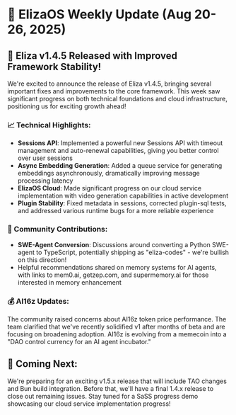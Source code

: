 # 🚀 ElizaOS Weekly Update (Aug 20-26, 2025)

## 🎉 Eliza v1.4.5 Released with Improved Framework Stability!

We're excited to announce the release of Eliza v1.4.5, bringing several important fixes and improvements to the core framework. This week saw significant progress on both technical foundations and cloud infrastructure, positioning us for exciting growth ahead!

### 📈 Technical Highlights:
* **Sessions API**: Implemented a powerful new Sessions API with timeout management and auto-renewal capabilities, giving you better control over user sessions
* **Async Embedding Generation**: Added a queue service for generating embeddings asynchronously, dramatically improving message processing latency
* **ElizaOS Cloud**: Made significant progress on our cloud service implementation with video generation capabilities in active development
* **Plugin Stability**: Fixed metadata in sessions, corrected plugin-sql tests, and addressed various runtime bugs for a more reliable experience

### 👥 Community Contributions:
* **SWE-Agent Conversion**: Discussions around converting a Python SWE-agent to TypeScript, potentially shipping as "eliza-codes" - we're bullish on this direction!
* Helpful recommendations shared on memory systems for AI agents, with links to mem0.ai, getzep.com, and supermemory.ai for those interested in memory enhancement

### 💰 AI16z Updates:
The community raised concerns about AI16z token price performance. The team clarified that we've recently solidified v1 after months of beta and are focusing on broadening adoption. AI16z is evolving from a memecoin into a "DAO control currency for an AI agent incubator."

## 🔮 Coming Next:
We're preparing for an exciting v1.5.x release that will include TAO changes and Bun build integration. Before that, we'll have a final 1.4.x release to close out remaining issues. Stay tuned for a SaSS progress demo showcasing our cloud service implementation progress!